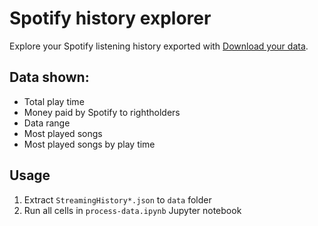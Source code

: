 # Spotify history explorer

Explore your Spotify listening history exported with [Download your data](https://www.spotify.com/uk/account/privacy/).

## Data shown:

- Total play time
- Money paid by Spotify to rightholders
- Data range
- Most played songs
- Most played songs by play time

## Usage

1. Extract `StreamingHistory*.json` to `data` folder
2. Run all cells in `process-data.ipynb` Jupyter notebook
